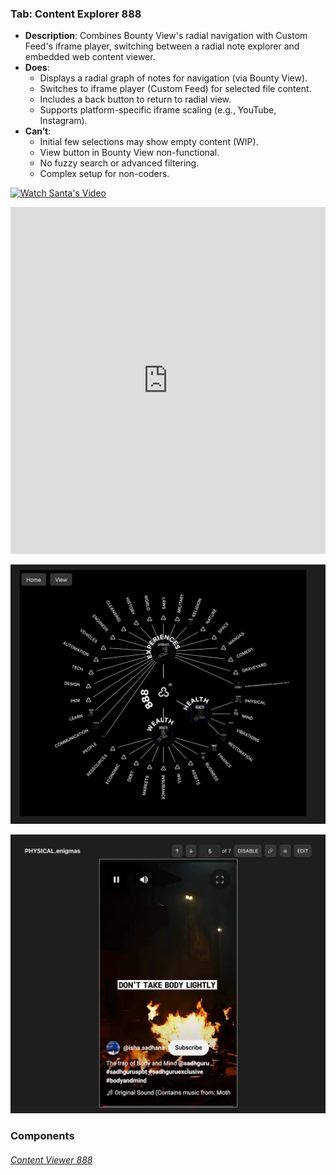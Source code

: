 

### Tab: Content Explorer 888

- **Description**: Combines Bounty View's radial navigation with Custom Feed's iframe player, switching between a radial note explorer and embedded web content viewer.
- **Does**:
    - Displays a radial graph of notes for navigation (via Bounty View).
    - Switches to iframe player (Custom Feed) for selected file content.
    - Includes a back button to return to radial view.
    - Supports platform-specific iframe scaling (e.g., YouTube, Instagram).
- **Can’t**:
    - Initial few selections may show empty content (WIP).
    - View button in Bounty View non-functional.
    - No fuzzy search or advanced filtering.
    - Complex setup for non-coders.


[![Watch Santa's Video](https://img.youtube.com/vi/0UvjBq09olQ/hqdefault.jpg)](https://www.youtube.com/watch?v=0UvjBq09olQ)

<iframe allowfullscreen src="https://www.youtube.com/embed/0UvjBq09olQ" width="100%" height="555" frameborder="0" allow="accelerometer; autoplay; clipboard-write; encrypted-media; gyroscope; picture-in-picture" ></iframe>



![bounty_view.webp](/_RESOURCES/IMAGES/bounty_view.webp)


![custom_feed.webp](/_RESOURCES/IMAGES/custom_feed.webp)




### Components


###### [Content Viewer 888](D.q.contentexplorer888.viewer.md)